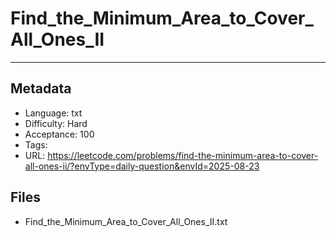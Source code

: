 # Find_the_Minimum_Area_to_Cover_All_Ones_II

---

## Metadata

- Language: txt
- Difficulty: Hard
- Acceptance: 100
- Tags: 
- URL: https://leetcode.com/problems/find-the-minimum-area-to-cover-all-ones-ii/?envType=daily-question&envId=2025-08-23

## Files

- Find_the_Minimum_Area_to_Cover_All_Ones_II.txt
